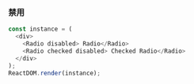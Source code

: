 ### 禁用

<!--start-code-->
```js
const instance = (
  <div>
    <Radio disabled> Radio</Radio>
    <Radio checked disabled> Checked Radio</Radio>
  </div>
);
ReactDOM.render(instance);
```
<!--end-code-->